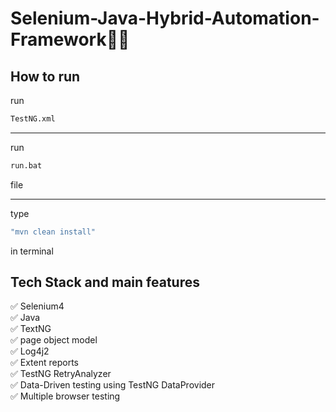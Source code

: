 # Selenium-Java-Hybrid-Automation-Framework👨‍💻

## How to run

run
```bash
TestNG.xml  
```
--------------------
run
```bash
run.bat 
```
file <br>

--------------------
type
```bash
"mvn clean install"
```
in terminal

## Tech Stack and main features
✅ Selenium4<br>
✅ Java<br>
✅ TextNG<br>
✅ page object model<br>
✅ Log4j2<br>
✅ Extent reports<br>
✅ TestNG RetryAnalyzer<br>
✅ Data-Driven testing using TestNG DataProvider<br>
✅ Multiple browser testing<br>

 

